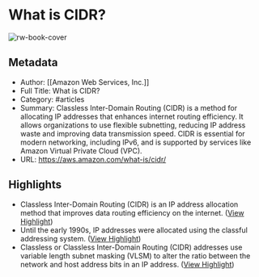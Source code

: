 # What is CIDR?

![rw-book-cover](https://a0.awsstatic.com/libra-css/images/logos/aws_logo_smile_1200x630.png)

## Metadata
- Author: [[Amazon Web Services, Inc.]]
- Full Title: What is CIDR?
- Category: #articles
- Summary: Classless Inter-Domain Routing (CIDR) is a method for allocating IP addresses that enhances internet routing efficiency. It allows organizations to use flexible subnetting, reducing IP address waste and improving data transmission speed. CIDR is essential for modern networking, including IPv6, and is supported by services like Amazon Virtual Private Cloud (VPC).
- URL: https://aws.amazon.com/what-is/cidr/

## Highlights
- Classless Inter-Domain Routing (CIDR) is an IP address allocation method that improves data routing efficiency on the internet. ([View Highlight](https://read.readwise.io/read/01j7gvs0w210aeh191cjj482re))
- Until the early 1990s, IP addresses were allocated using the classful addressing system. ([View Highlight](https://read.readwise.io/read/01j7gvwbb88aj13chyzfw3khp4))
- Classless or Classless Inter-Domain Routing (CIDR) addresses use variable length subnet masking (VLSM) to alter the ratio between the network and host address bits in an IP address. ([View Highlight](https://read.readwise.io/read/01j7gw1jd4yzn3z8a4vcdmhqta))
